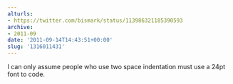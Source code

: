 ```yaml
---
alturls:
- https://twitter.com/bismark/status/113986321185390593
archive:
- 2011-09
date: '2011-09-14T14:43:51+00:00'
slug: '1316011431'
---
```


I can only assume people who use two space indentation must use a 24pt font to code.

